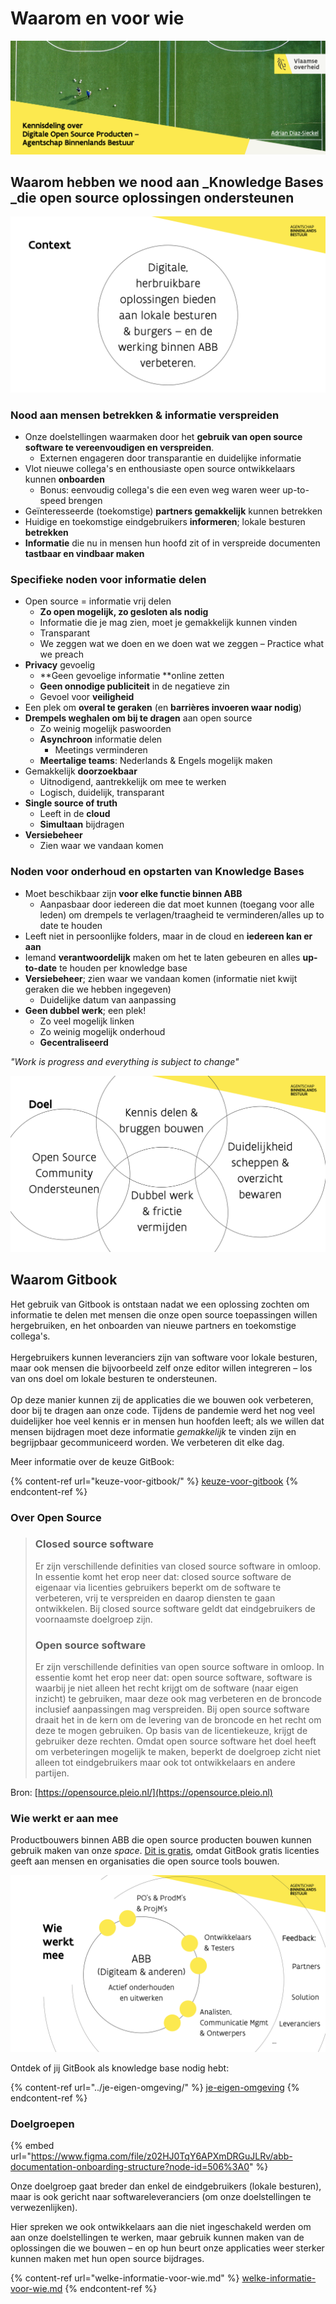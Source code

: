 # Waarom en voor wie

![Kennisdeling over digitale open source producten voor ABB.](<../../.gitbook/assets/Screenshot 2021-06-17 at 16.39.15 (1).png>)

## Waarom hebben we nood aan _Knowledge Bases _die open source oplossingen ondersteunen

![Herbruikbare oplossingen voor lokale besturen & burgers en voor de werking van ABB.](<../../.gitbook/assets/Screenshot 2021-06-17 at 17.07.54.png>)

### **Nood aan mensen betrekken & informatie verspreiden**

* Onze doelstellingen waarmaken door het **gebruik van open source software te vereenvoudigen en verspreiden**.
  * Externen engageren door transparantie en duidelijke informatie
* Vlot nieuwe collega's en enthousiaste open source ontwikkelaars kunnen **onboarden**
  * Bonus: eenvoudig collega's die een even weg waren weer up-to-speed brengen
* Geïnteresseerde (toekomstige) **partners gemakkelijk** kunnen betrekken
* Huidige en toekomstige eindgebruikers **informeren**; lokale besturen **betrekken**
* **Informatie** die nu in mensen hun hoofd zit of in verspreide documenten **tastbaar en vindbaar maken**

### Specifieke noden voor informatie delen

* Open source = informatie vrij delen
  * **Zo open mogelijk, zo gesloten als nodig**
  * Informatie die je mag zien, moet je gemakkelijk kunnen vinden
  * Transparant
  * We zeggen wat we doen en we doen wat we zeggen – Practice what we preach
* **Privacy** gevoelig
  * **Geen gevoelige informatie **online zetten
  * **Geen onnodige publiciteit** in de negatieve zin
  * Gevoel voor **veiligheid**
* Een plek om **overal te geraken** (en **barrières invoeren waar nodig**)
* **Drempels weghalen om bij te dragen** aan open source
  * Zo weinig mogelijk paswoorden
  * **Asynchroon** informatie delen
    * Meetings verminderen
  * **Meertalige teams**: Nederlands & Engels mogelijk maken
* Gemakkelijk **doorzoekbaar**
  * Uitnodigend, aantrekkelijk om mee te werken
  * Logisch, duidelijk, transparant
* **Single source of truth**
  * Leeft in de **cloud**
  * **Simultaan** bijdragen
* **Versiebeheer**
  * Zien waar we vandaan komen

### Noden voor onderhoud en opstarten van Knowledge Bases

* Moet beschikbaar zijn **voor elke functie binnen ABB**
  * Aanpasbaar door iedereen die dat moet kunnen (toegang voor alle leden) om drempels te verlagen/traagheid te verminderen/alles up to date te houden
* Leeft niet in persoonlijke folders, maar in de cloud en **iedereen kan er aan**
* Iemand **verantwoordelijk** maken om het te laten gebeuren en alles **up-to-date** te houden  per knowledge base
* **Versiebeheer**; zien waar we vandaan komen (informatie niet kwijt geraken die we hebben ingegeven)
  * Duidelijke datum van aanpassing
* **Geen dubbel werk**; een plek!
  * Zo veel mogelijk linken
  * Zo weinig mogelijk onderhoud
  * **Gecentraliseerd**

_"Work is progress and everything is subject to change"_

![Ons doel: samenwerken](<../../.gitbook/assets/Screenshot 2021-06-17 at 17.09.21.png>)

## Waarom Gitbook

Het gebruik van Gitbook is ontstaan nadat we een oplossing zochten om informatie te delen met mensen die onze open source toepassingen willen hergebruiken, en het onboarden van nieuwe partners en toekomstige collega's.\
\
Hergebruikers kunnen leveranciers zijn van software voor lokale besturen, maar ook mensen die bijvoorbeeld zelf onze editor willen integreren – los van ons doel om lokale besturen te ondersteunen.\
\
Op deze manier kunnen zij de applicaties die we bouwen ook verbeteren, door bij te dragen aan onze code. Tijdens de pandemie werd het nog veel duidelijker hoe veel kennis er in mensen hun hoofden leeft; als we willen dat mensen bijdragen moet deze informatie _gemakkelijk_ te vinden zijn en begrijpbaar gecommuniceerd worden. We verbeteren dit elke dag.

Meer informatie over de keuze GitBook:

{% content-ref url="keuze-voor-gitbook/" %}
[keuze-voor-gitbook](keuze-voor-gitbook/)
{% endcontent-ref %}

### **Over Open Source**

> ### **Closed source software**
>
> Er zijn verschillende definities van closed source software in omloop. In essentie komt het erop neer dat: closed source software de eigenaar via licenties gebruikers beperkt om de software te verbeteren, vrij te verspreiden en daarop diensten te gaan ontwikkelen. Bij closed source software geldt dat eindgebruikers de voornaamste doelgroep zijn.
>
> ### **Open source software**
>
> Er zijn verschillende definities van open source software in omloop. In essentie komt het erop neer dat: open source software, software is waarbij je niet alleen het recht krijgt om de software (naar eigen inzicht) te gebruiken, maar deze ook mag verbeteren en de broncode inclusief aanpassingen mag verspreiden. Bij open source software draait het in de kern om de levering van de broncode en het recht om deze te mogen gebruiken. Op basis van de licentiekeuze, krijgt de gebruiker deze rechten. Omdat open source software het doel heeft om verbeteringen mogelijk te maken, beperkt de doelgroep zicht niet alleen tot eindgebruikers maar ook tot ontwikkelaars en andere partijen.

Bron: [https://opensource.pleio.nl/](https://opensource.pleio.nl)

### Wie werkt er aan mee

Productbouwers binnen ABB die open source producten bouwen kunnen gebruik maken van onze _space_. [Dit is gratis](../../#is-gitbook-gratis), omdat GitBook gratis licenties geeft aan mensen en organisaties die open source tools bouwen.

![De product teams werken uit, anderen dragen bij door feedback.](<../../.gitbook/assets/Screenshot 2021-06-18 at 10.36.54.png>)

Ontdek of jij GitBook als knowledge base nodig hebt:

{% content-ref url="../je-eigen-omgeving/" %}
[je-eigen-omgeving](../je-eigen-omgeving/)
{% endcontent-ref %}

### Doelgroepen

{% embed url="https://www.figma.com/file/z02HJ0TqY6APXmDRGuJLRv/abb-documentation-onboarding-structure?node-id=506%3A0" %}

Onze doelgroep gaat breder dan enkel de eindgebruikers (lokale besturen), maar is ook gericht naar softwareleveranciers (om onze doelstellingen te verwezenlijken).

Hier spreken we ook ontwikkelaars aan die niet ingeschakeld werden om aan onze doelstellingen te werken, maar gebruik kunnen maken van de oplossingen die we bouwen – en op hun beurt onze applicaties weer sterker kunnen maken met hun open source bijdrages.

{% content-ref url="welke-informatie-voor-wie.md" %}
[welke-informatie-voor-wie.md](welke-informatie-voor-wie.md)
{% endcontent-ref %}
